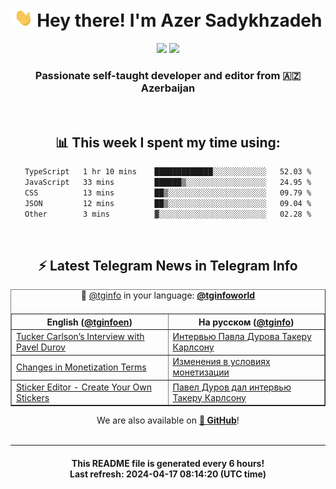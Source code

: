 <div align="center">
	<div>
		<h1>
      <img src="./assets/hi.gif" width="30px"> Hey there! I'm Azer Sadykhzadeh
    </h1>
    <img height="18" src="https://komarev.com/ghpvc/?username=sadykhzadeh&label=Views&color=2081c1&style=flat-square" />
		<a href="https://wakatime.com/Azer"> <img height="18" src="https://wakatime.com/badge/user/f80ae27a-c328-426f-a381-bc84136e2dd6.svg" /> </a>
    <h3>
      Passionate self-taught developer and editor from 🇦🇿 Azerbaijan
    </h3>
  </div>
  <br>

<h2>📊 This week I spent my time using:</h2>

<!--START_SECTION:waka-->

```txt
TypeScript   1 hr 10 mins    █████████████░░░░░░░░░░░░   52.03 %
JavaScript   33 mins         ██████▒░░░░░░░░░░░░░░░░░░   24.95 %
CSS          13 mins         ██▒░░░░░░░░░░░░░░░░░░░░░░   09.79 %
JSON         12 mins         ██▒░░░░░░░░░░░░░░░░░░░░░░   09.04 %
Other        3 mins          ▓░░░░░░░░░░░░░░░░░░░░░░░░   02.28 %
```

<!--END_SECTION:waka-->

<br>

<h2>⚡️ Latest Telegram News in Telegram Info</h2>
  <table border>
		<tr>
			<th width="50%">English (<a href="https://t.me/tginfoen">@tginfoen</a>)</th>
			<th>На русском (<a href="https://t.me/tginfo">@tginfo</a>)</th>
		</tr>
		<caption>🚩 <a href="https://t.me/tginfo">@tginfo</a> in your language: <a href="https://t.me/tginfoworld"><b>@tginfoworld</b></a><caption/>
  <tr><td><a href="https://t.me/tginfoen/1897">Tucker Carlson’s Interview with Pavel Durov</a></td>
    <td><a href="https://t.me/tginfo/3995">Интервью Павла Дурова Такеру Карлсону</a></td></tr><tr><td><a href="https://t.me/tginfoen/1896">Changes in Monetization Terms</a></td>
    <td><a href="https://t.me/tginfo/3994">Изменения в условиях монетизации</a></td></tr><tr><td><a href="https://t.me/tginfoen/1895">Sticker Editor - Create Your Own Stickers</a></td>
    <td><a href="https://t.me/tginfo/3993">Павел Дуров дал интервью Такеру Карлсону</a></td></tr>
</table>
We are also available on <a href="https://github.com/tginfo"><b>🐙 GitHub</b></a>!
</div>

<br>
<hr>
<h4 align="center">This README file is generated <b>every 6 hours</b>!</br>Last refresh: <b>2024-04-17 08:14:20 (UTC time)</b></h4>
